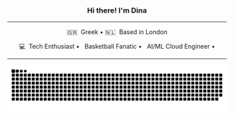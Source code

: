 <div align="center">
  <h3>Hi there! I'm Dina </h3>

<!--   <p align="center">
    <a target="_blank" href="https://medium.com/@zoispag">Medium</a> •
    <a target="_blank" href="https://stackoverflow.com/users/11642286/zoispag">Stack Overflow</a> •
    <a target="_blank" href="https://twitter.com/zoispag">Twitter</a>
  </p> -->

  <hr />
  
<p align="center">
    <p>🇬🇷&nbsp;&nbsp;Greek &bull; 🇳🇱&nbsp;&nbsp;Based in London </p>
    <p>💻&nbsp;&nbsp;Tech Enthusiast &bull; &nbsp;&nbsp;Basketball Fanatic &bull; &nbsp;&nbsp;AI/ML Cloud Engineer &bull; </p>
<!--     </p>🐶&nbsp;&nbsp;Hooman to a Malchi <strong>(Loki)</strong> & 🦜&nbsp;&nbsp;2 Lovebirds <strong>(Ben & Jerry)</strong></p> -->
  </p>

  <hr />
</div>

<!-- <a href="https://github.com/dina-dede">
  <div>
    <img width="49%" src="https://github-readme-stats.vercel.app/api?username=zoispag&show_icons=true&theme=vue-dark&count_private=true"/>
    <img width="49%" src="https://github-readme-stats.vercel.app/api/wakatime?username=zoispag&layout=compact&theme=vue-dark"/>
  </div> -->

  <div align="center">
    <img src="https://raw.githubusercontent.com/zoispag/zoispag/output/github-contribution-grid-snake.svg"/>
  </div>
</a>
